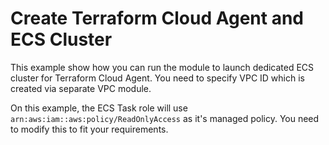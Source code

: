 # Create Terraform Cloud Agent and ECS Cluster

This example show how you can run the module to launch dedicated ECS cluster for Terraform Cloud Agent. You need to specify VPC ID which is created via separate VPC module.

On this example, the ECS Task role will use `arn:aws:iam::aws:policy/ReadOnlyAccess` as it's managed policy. You need to modify this to fit your requirements.
